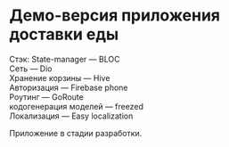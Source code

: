 # Демо-версия приложения доставки еды

Стэк:
State-manager — BLOC <br/>
Сеть — Dio <br/>
Хранение корзины — Hive <br/>
Авторизация — Firebase phone <br/>
Роутинг — GoRoute <br/>
кодогенерация моделей — freezed <br/>
Локализация — Easy localization <br/>

Приложение в стадии разработки.

